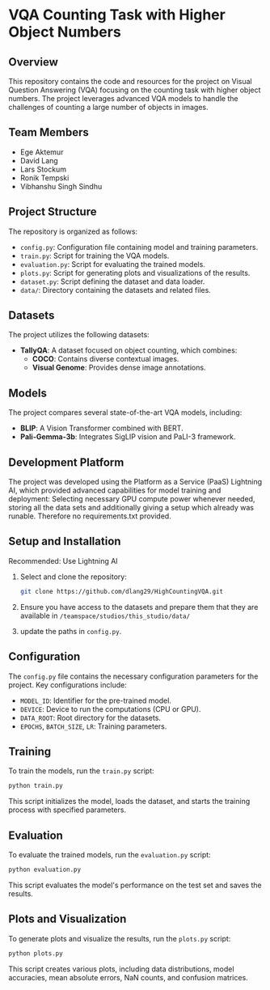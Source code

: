 # VQA Counting Task with Higher Object Numbers

## Overview
This repository contains the code and resources for the project on Visual Question Answering (VQA) focusing on the counting task with higher object numbers. The project leverages advanced VQA models to handle the challenges of counting a large number of objects in images.

## Team Members
- Ege Aktemur
- David Lang
- Lars Stockum
- Ronik Tempski
- Vibhanshu Singh Sindhu

## Project Structure
The repository is organized as follows:

- `config.py`: Configuration file containing model and training parameters.
- `train.py`: Script for training the VQA models.
- `evaluation.py`: Script for evaluating the trained models.
- `plots.py`: Script for generating plots and visualizations of the results.
- `dataset.py`: Script defining the dataset and data loader.
- `data/`: Directory containing the datasets and related files.

## Datasets
The project utilizes the following datasets:
- **TallyQA**: A dataset focused on object counting, which combines:
    - **COCO**: Contains diverse contextual images.
    - **Visual Genome**: Provides dense image annotations.

## Models
The project compares several state-of-the-art VQA models, including:
- **BLIP**: A Vision Transformer combined with BERT.
- **Pali-Gemma-3b**: Integrates SigLIP vision and PaLI-3 framework.

## Development Platform
The project was developed using the Platform as a Service (PaaS) Lightning AI, which provided advanced capabilities for model training and deployment:
Selecting necessary GPU compute power whenever needed, storing all the data sets and additionally giving a setup which already was runable. Therefore no requirements.txt provided.

## Setup and Installation
Recommended: Use Lightning AI
1. Select and clone the repository:
   ```bash
   git clone https://github.com/dlang29/HighCountingVQA.git
   ```

2. Ensure you have access to the datasets and prepare them that they are available in `/teamspace/studios/this_studio/data/`
3. update the paths in `config.py`.

## Configuration
The `config.py` file contains the necessary configuration parameters for the project. Key configurations include:
- `MODEL_ID`: Identifier for the pre-trained model.
- `DEVICE`: Device to run the computations (CPU or GPU).
- `DATA_ROOT`: Root directory for the datasets.
- `EPOCHS`, `BATCH_SIZE`, `LR`: Training parameters.

## Training
To train the models, run the `train.py` script:
```bash
python train.py
```
This script initializes the model, loads the dataset, and starts the training process with specified parameters.

## Evaluation
To evaluate the trained models, run the `evaluation.py` script:
```bash
python evaluation.py
```
This script evaluates the model's performance on the test set and saves the results.

## Plots and Visualization
To generate plots and visualize the results, run the `plots.py` script:
```bash
python plots.py
```
This script creates various plots, including data distributions, model accuracies, mean absolute errors, NaN counts, and confusion matrices.
